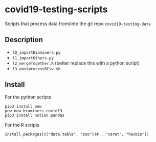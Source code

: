 # covid19-testing-scripts

Scripts that process data from/into the git repo `covid19-testing-data`

## Description

- `l0_importBiominers.py`
- `l1_importOthers.py`
- `l2_mergeTogether.R` (better replace this with a python script)
- `l3_postprocessRCsv.sh`

## Install

For the python scripts

```
pip3 install pew
pew new biominers_covid19
pip3 install notion pandas
```

For the R scripts

```
install.packages(c("data.table", "zoo"))# , "caret", "hexbin"))
```

